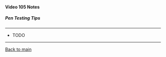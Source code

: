 #### Video 105 Notes

##### Pen Testing Tips

---

- TODO

---

[Back to main](https://github.com/rot0xd/CBTNuggets/blob/master/CEHv9/README.md)

